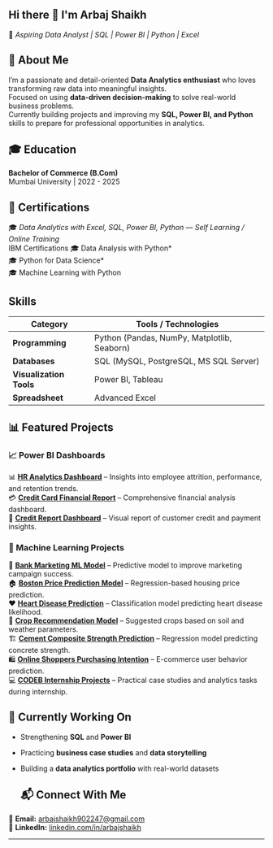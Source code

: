 ## Hi there 👋  I'm **Arbaj Shaikh**
🎯 *Aspiring Data Analyst | SQL | Power BI | Python | Excel*
## 🧠 About Me  
I’m a passionate and detail-oriented **Data Analytics enthusiast** who loves transforming raw data into meaningful insights.  
Focused on using **data-driven decision-making** to solve real-world business problems.  
Currently building projects and improving my **SQL, Power BI, and Python** skills to prepare for professional opportunities in analytics.

## 🎓 Education  
**Bachelor of Commerce (B.Com)**  
Mumbai University | 2022 - 2025 

## 📜 Certifications  
🎓 *Data Analytics with Excel, SQL, Power BI, Python — Self Learning / Online Training*  
 IBM Certifications
🎓  Data Analysis with Python*  
🎓  Python for Data Science*  
🎓  Machine Learning with Python

## Skills
| Category | Tools / Technologies |
|-----------|----------------------|
| **Programming** | Python (Pandas, NumPy, Matplotlib, Seaborn) |
| **Databases** | SQL (MySQL, PostgreSQL, MS SQL Server) |
| **Visualization Tools** | Power BI, Tableau |
| **Spreadsheet** | Advanced Excel |

## 📊 Featured Projects  

### 📈 Power BI Dashboards  
📊 **[HR Analytics Dashboard](https://github.com/arbajshaikh/HR-ANALYTICS-DASHBOARD)** – Insights into employee attrition, performance, and retention trends.  
💳 **[Credit Card Financial Report](https://github.com/arbajshaikh/Credit-Card-Financial-report)** – Comprehensive financial analysis dashboard.  
📘 **[Credit Report Dashboard](https://github.com/arbajshaikh/Credit-Report)** – Visual report of customer credit and payment insights.

### 🤖 Machine Learning Projects  
🏦 **[Bank Marketing ML Model](https://github.com/arbajshaikh/BankMarketing_MLModel)** – Predictive model to improve marketing campaign success.  
🏠 **[Boston Price Prediction Model](https://github.com/arbajshaikh/BostonPricePrediction_Model)** – Regression-based housing price prediction.  
❤️ **[Heart Disease Prediction](https://github.com/arbajshaikh/Heart_Disease)** – Classification model predicting heart disease likelihood.  
🌾 **[Crop Recommendation Model](https://github.com/arbajshaikh/Cropp_Recommendation_model)** – Suggested crops based on soil and weather parameters.  
🏗️ **[Cement Composite Strength Prediction](https://github.com/arbajshaikh/CementCompositeStrength_PredictionModel)** – Regression model predicting concrete strength.  
🛍️ **[Online Shoppers Purchasing Intention](https://github.com/arbajshaikh/Online_Shoppers_Purchasing_Intention)** – E-commerce user behavior prediction.  
💻 **[CODEB Internship Projects](https://github.com/arbajshaikh/CODEB_Internship)** – Practical case studies and analytics tasks during internship.

## 🚀 Currently Working On  
- Strengthening **SQL** and **Power BI**  
- Practicing **business case studies** and **data storytelling**  
- Building a **data analytics portfolio** with real-world datasets

  ## 📬 Connect With Me  
📧 **Email:** [arbajshaikh902247@gmail.com](mailto:arbajshaikh902247@gmail.com)  
🔗 **LinkedIn:** [linkedin.com/in/arbajshaikh](https://linkedin.com/in/arbajshaikh)  


---
<!--
**Arbajshaikh7030/Arbajshaikh7030** is a ✨ _special_ ✨ repository because its `README.md` (this file) appears on your GitHub profile.

Here are some ideas to get you started:

- 🔭 I’m currently working on ...
- 🌱 I’m currently learning ...
- 👯 I’m looking to collaborate on ...
- 🤔 I’m looking for help with ...
- 💬 Ask me about ...
- 📫 How to reach me: ...
- 😄 Pronouns: ...
- ⚡ Fun fact: ...
-->
